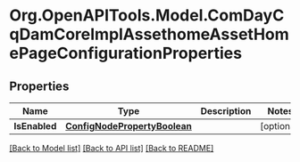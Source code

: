 # Org.OpenAPITools.Model.ComDayCqDamCoreImplAssethomeAssetHomePageConfigurationProperties
## Properties

Name | Type | Description | Notes
------------ | ------------- | ------------- | -------------
**IsEnabled** | [**ConfigNodePropertyBoolean**](ConfigNodePropertyBoolean.md) |  | [optional] 

[[Back to Model list]](../README.md#documentation-for-models) [[Back to API list]](../README.md#documentation-for-api-endpoints) [[Back to README]](../README.md)

